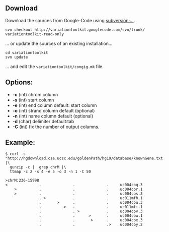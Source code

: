 


## Download ##
Download the sources from Google-Code using [subversion:...](http://subversion.apache.org/).
```
svn checkout http://variationtoolkit.googlecode.com/svn/trunk/ variationtoolkit-read-only
```
... or update the sources of an existing installation...
```
cd variationtoolkit
svn update
```
... and edit the `variationtoolkit/congig.mk` file.

## Options: ##

  * **-c** (int) chrom column
  * **-s** (int) start column
  * **-e** (int) end column default: start column
  * **-o** (int) strand column default (optional)
  * **-n** (int) name column default (optional)
  * **-d** (char) delimiter default:tab
  * **-C** (int) fix the number of output columns.



## Example: ##


```
$ curl -s "http://hgdownload.cse.ucsc.edu/goldenPath/hg19/database/knownGene.txt.gz" |\
  gunzip -c |  grep chrM |\
  ttmap -c 2 -s 4 -e 5 -o 3 -n 1 -C 50

>chrM:236-15998
<              .              .              .     uc004coq.3
    >          .              .              .     uc004cor.1
    >          .              .              .     uc004cos.3
               . >            .              .     uc011mfh.1
               .       >      .              .     uc004cou.3
               .          >   .              .     uc011mfi.1
               .              . >            .     uc004cov.3
               .              .      >       .     uc004cow.1
               .              .       >      .     uc004cox.3
               .              .              .>    uc004coy.2
```







